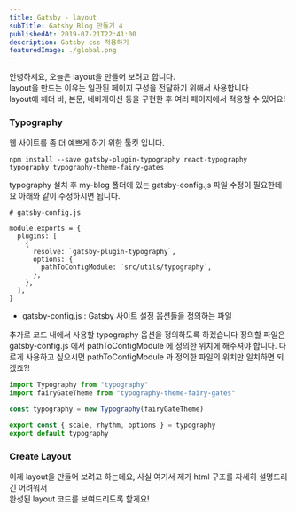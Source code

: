 ```yaml
---
title: Gatsby - layout
subTitle: Gatsby Blog 만들기 4
publishedAt: 2019-07-21T22:41:00
description: Gatsby css 적용하기
featuredImage: ./global.png
---
```


안녕하세요, 오늘은 layout을 만들어 보려고 합니다.  
layout을 만드는 이유는 일관된 페이지 구성을 전달하기 위해서 사용합니다  
layout에 헤더 바, 본문, 네비게이션 등을 구현한 후 여러 페이지에서 적용할 수 있어요!

### Typography

웹 사이트를 좀 더 예쁘게 하기 위한 툴킷 입니다.

```shell
npm install --save gatsby-plugin-typography react-typography typography typography-theme-fairy-gates
```

typography 설치 후 my-blog 폴더에 있는 gatsby-config.js 파일 수정이 필요한데요
아래와 같이 수정하시면 됩니다.

```
# gatsby-config.js

module.exports = {
  plugins: [
    {
      resolve: `gatsby-plugin-typography`,
      options: {
        pathToConfigModule: `src/utils/typography`,
      },
    },
  ],
}
```

- gatsby-config.js : Gatsby 사이트 설정 옵션들을 정의하는 파일

추가로 코드 내에서 사용할 typography 옵션을 정의하도록 하겠습니다
정의할 파일은 gatsby-config.js 에서 pathToConfigModule 에 정의한 위치에 해주셔야 합니다.
다르게 사용하고 싶으시면 pathToConfigModule 과 정의한 파일의 위치만 일치하면 되겠죠?!

```javascript
import Typography from "typography"
import fairyGateTheme from "typography-theme-fairy-gates"

const typography = new Typography(fairyGateTheme)

export const { scale, rhythm, options } = typography
export default typography
```

### Create Layout

이제 layout을 만들어 보려고 하는데요, 사실 여기서 제가 html 구조를 자세히 설명드리긴 어려워서  
완성된 layout 코드를 보여드리도록 할게요!
